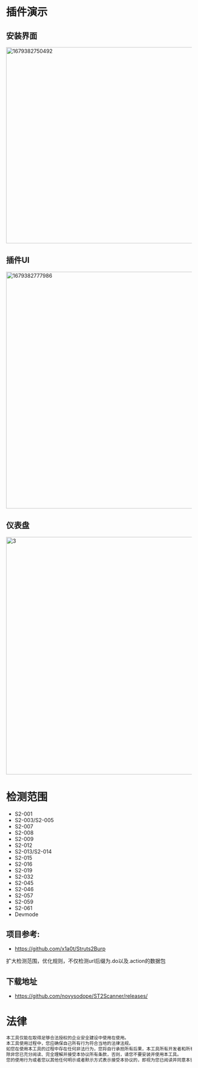 # 插件演示
## 安装界面
<img width="531" alt="1679382750492" src="https://user-images.githubusercontent.com/45167857/226539175-b3c890fe-f539-43f2-88ac-f6c2404df972.png">

## 插件UI
<img width="641" alt="1679382777986" src="https://user-images.githubusercontent.com/45167857/226539323-96674cb6-84ba-440f-ad4c-2d86445ba121.png">

## 仪表盘
<img width="643" alt="3" src="https://user-images.githubusercontent.com/45167857/226539353-616cfd78-77d6-4498-b58a-c1d1430943a8.png">

# 检测范围
* S2-001
* S2-003/S2-005
* S2-007
* S2-008
* S2-009
* S2-012
* S2-013/S2-014
* S2-015
* S2-016
* S2-019
* S2-032
* S2-045
* S2-046
* S2-057
* S2-059
* S2-061
* Devmode
## 项目参考: 
* https://github.com/x1a0t/Struts2Burp

扩大检测范围，优化规则，不仅检测url后缀为.do以及.action的数据包

## 下载地址
* https://github.com/novysodope/ST2Scanner/releases/

# 法律
```bash
本工具仅能在取得足够合法授权的企业安全建设中使用在使用。
本工具使用过程中，您应确保自己所有行为符合当地的法律法规。 
如您在使用本工具的过程中存在任何非法行为，您将自行承担所有后果，本工具所有开发者和所有贡献者不承担任何法律及连带责任。 
除非您已充分阅读、完全理解并接受本协议所有条款，否则，请您不要安装并使用本工具。 
您的使用行为或者您以其他任何明示或者默示方式表示接受本协议的，即视为您已阅读并同意本协议的约束
```
